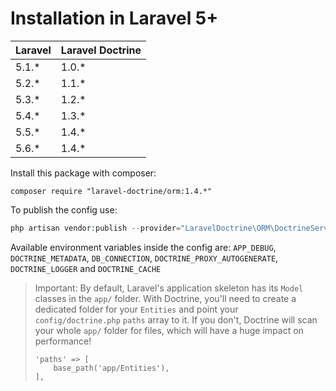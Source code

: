 # Installation in Laravel 5+

 Laravel  | Laravel Doctrine
:---------|:----------
 5.1.*    | 1.0.*
 5.2.*    | 1.1.*
 5.3.*    | 1.2.*
 5.4.*    | 1.3.*
 5.5.*    | 1.4.*
 5.6.*    | 1.4.*

Install this package with composer:

```
composer require "laravel-doctrine/orm:1.4.*"
```

To publish the config use:

```php
php artisan vendor:publish --provider="LaravelDoctrine\ORM\DoctrineServiceProvider"
```

Available environment variables inside the config are: `APP_DEBUG`, `DOCTRINE_METADATA`, `DB_CONNECTION`, `DOCTRINE_PROXY_AUTOGENERATE`, `DOCTRINE_LOGGER` and `DOCTRINE_CACHE`

> Important:
> By default, Laravel's application skeleton has its `Model` classes in the `app/` folder. With Doctrine, you'll need to
> create a dedicated folder for your `Entities` and point your `config/doctrine.php` `paths` array to it.
> If you don't, Doctrine will scan your whole `app/` folder for files, which will have a huge impact on performance!
>
> ```
> 'paths' => [
>     base_path('app/Entities'),
> ],
> ```
